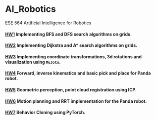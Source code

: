# AI_Robotics
ESE 564 Artificial Intelligence for Robotics

#### [HW1](HW1) Implementing BFS and DFS search algorithms on grids.
#### [HW2](HW2) Implementing Dijkstra and A* search algorithms on grids.
#### [HW3](HW3) Implementing coordinate transformations, 3d rotations and visualization using `MuJoCo`.
#### [HW4](HW4) Forward, inverse kinematics and basic pick and place for Panda robot.
#### [HW5](HW5) Geometric perception, point cloud registration using ICP.
#### [HW6](HW6) Motion planning and RRT implementation for the Panda robot.
#### [HW7](HW7) Behavior Cloning using PyTorch.
